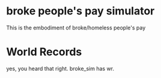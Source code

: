 # broke people's pay simulator
This is the embodiment of broke/homeless people's pay
# World Records
yes, you heard that right. broke_sim has wr.
